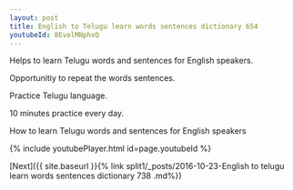 ```yaml
---
layout: post
title: English to Telugu learn words sentences dictionary 654 
youtubeId: 8EvolMNphxQ
---
```

 
 
Helps to learn Telugu words and sentences for English speakers.

Opportunitiy to repeat the words sentences. 

Practice Telugu language. 
 
10 minutes practice every day. 
 
How to learn Telugu words and sentences for English speakers 
 
{% include youtubePlayer.html id=page.youtubeId %}
 
 
[Next]({{ site.baseurl }}{% link  split1/_posts/2016-10-23-English to telugu learn words sentences dictionary 738 .md%})
 
